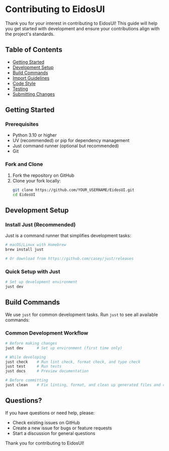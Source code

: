# Contributing to EidosUI

Thank you for your interest in contributing to EidosUI! This guide will help you get started with development and ensure your contributions align with the project's standards.

## Table of Contents
- [Getting Started](#getting-started)
- [Development Setup](#development-setup)
- [Build Commands](#build-commands)
- [Import Guidelines](#import-guidelines)
- [Code Style](#code-style)
- [Testing](#testing)
- [Submitting Changes](#submitting-changes)

## Getting Started

### Prerequisites
- Python 3.10 or higher
- UV (recommended) or pip for dependency management
- Just command runner (optional but recommended)
- Git

### Fork and Clone
1. Fork the repository on GitHub
2. Clone your fork locally:
   ```bash
   git clone https://github.com/YOUR_USERNAME/EidosUI.git
   cd EidosUI
   ```

## Development Setup

### Install Just (Recommended)
Just is a command runner that simplifies development tasks:
```bash
# macOS/Linux with Homebrew
brew install just

# Or download from https://github.com/casey/just/releases
```

### Quick Setup with Just
```bash
# Set up development environment
just dev
```

## Build Commands

We use `just` for common development tasks. Run `just` to see all available commands:

### Common Development Workflow
```bash
# Before making changes
just dev      # Set up environment (first time only)

# While developing
just check    # Run lint check, format check, and type check
just test     # Run tests
just docs     # Preview documentation

# Before committing
just clean    # Fix linting, format, and clean up generated files and caches
```

## Questions?

If you have questions or need help, please:
- Check existing issues on GitHub
- Create a new issue for bugs or feature requests
- Start a discussion for general questions

Thank you for contributing to EidosUI!